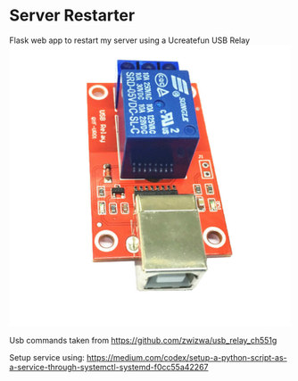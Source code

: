 # Server Restarter

Flask web app to restart my server using a Ucreatefun USB Relay
![relay](./ucreatefun.jpg)

Usb commands taken from https://github.com/zwizwa/usb_relay_ch551g

Setup service using: https://medium.com/codex/setup-a-python-script-as-a-service-through-systemctl-systemd-f0cc55a42267
